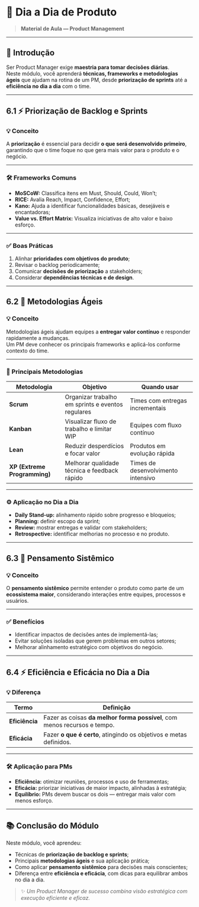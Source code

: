 # 🏃 Dia a Dia de Produto

> **Material de Aula — Product Management**

---

## 🎯 Introdução

Ser Product Manager exige **maestria para tomar decisões diárias**.  
Neste módulo, você aprenderá **técnicas, frameworks e metodologias ágeis** que ajudam na rotina de um PM, desde **priorização de sprints** até a **eficiência no dia a dia** com o time.

---


## 6.1 ⚡ Priorização de Backlog e Sprints

### 💡 Conceito

A **priorização** é essencial para decidir **o que será desenvolvido primeiro**, garantindo que o time foque no que gera mais valor para o produto e o negócio.

---

### 🛠️ Frameworks Comuns

- **MoSCoW:** Classifica itens em Must, Should, Could, Won’t;  
- **RICE:** Avalia Reach, Impact, Confidence, Effort;  
- **Kano:** Ajuda a identificar funcionalidades básicas, desejáveis e encantadoras;  
- **Value vs. Effort Matrix:** Visualiza iniciativas de alto valor e baixo esforço.

---

### ✅ Boas Práticas

1. Alinhar **prioridades com objetivos do produto**;  
2. Revisar o backlog periodicamente;  
3. Comunicar **decisões de priorização** a stakeholders;  
4. Considerar **dependências técnicas e de design**.

---

## 6.2 🔄 Metodologias Ágeis

### 💡 Conceito

Metodologias ágeis ajudam equipes a **entregar valor contínuo** e responder rapidamente a mudanças.  
Um PM deve conhecer os principais frameworks e aplicá-los conforme contexto do time.

---

### 🧩 Principais Metodologias

| Metodologia | Objetivo | Quando usar |
|------------|----------|------------|
| **Scrum** | Organizar trabalho em sprints e eventos regulares | Times com entregas incrementais |
| **Kanban** | Visualizar fluxo de trabalho e limitar WIP | Equipes com fluxo contínuo |
| **Lean** | Reduzir desperdícios e focar valor | Produtos em evolução rápida |
| **XP (Extreme Programming)** | Melhorar qualidade técnica e feedback rápido | Times de desenvolvimento intensivo |

---

### ⚙️ Aplicação no Dia a Dia

- **Daily Stand-up:** alinhamento rápido sobre progresso e bloqueios;  
- **Planning:** definir escopo da sprint;  
- **Review:** mostrar entregas e validar com stakeholders;  
- **Retrospective:** identificar melhorias no processo e no produto.

---

## 6.3 🧠 Pensamento Sistêmico

### 💡 Conceito

O **pensamento sistêmico** permite entender o produto como parte de um **ecossistema maior**, considerando interações entre equipes, processos e usuários.

---

### ✅ Benefícios

- Identificar impactos de decisões antes de implementá-las;  
- Evitar soluções isoladas que gerem problemas em outros setores;  
- Melhorar alinhamento estratégico com objetivos do negócio.

---

## 6.4 ⚡ Eficiência e Eficácia no Dia a Dia

### 💡 Diferença

| Termo | Definição |
|-------|-----------|
| **Eficiência** | Fazer as coisas **da melhor forma possível**, com menos recursos e tempo. |
| **Eficácia** | Fazer **o que é certo**, atingindo os objetivos e metas definidos. |

---

### 🛠️ Aplicação para PMs

- **Eficiência:** otimizar reuniões, processos e uso de ferramentas;  
- **Eficácia:** priorizar iniciativas de maior impacto, alinhadas à estratégia;  
- **Equilíbrio:** PMs devem buscar os dois — entregar mais valor com menos esforço.

---

## 📚 Conclusão do Módulo

Neste módulo, você aprendeu:

- Técnicas de **priorização de backlog e sprints**;  
- Principais **metodologias ágeis** e sua aplicação prática;  
- Como aplicar **pensamento sistêmico** para decisões mais conscientes;  
- Diferença entre **eficiência e eficácia**, com dicas para equilibrar ambos no dia a dia.

> ✨ *Um Product Manager de sucesso combina visão estratégica com execução eficiente e eficaz.*
